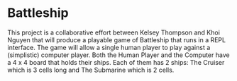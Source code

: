 # Battleship

This project is a collaborative effort between Kelsey Thompson and Khoi Nguyen that will produce a playable game of Battleship that runs in a REPL interface. The game will allow a single human player to play against a (simplistic) computer player. Both the Human Player and the Computer have a 4 x 4 board that holds their ships. Each of them has 2 ships: The Cruiser which is 3 cells long and The Submarine which is 2 cells.

